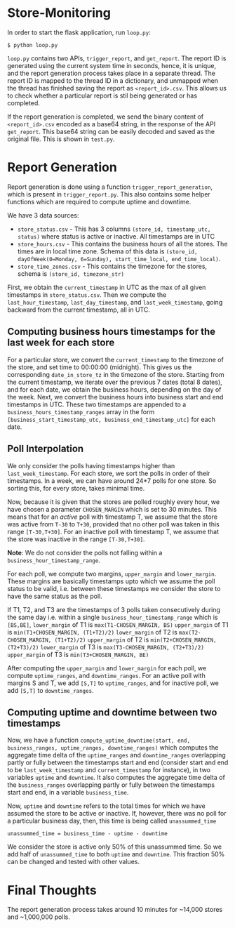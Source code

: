 # Store-Monitoring

In order to start the flask application, run `loop.py`:
```
$ python loop.py
```
`loop.py` contains two APIs, `trigger_report`, and `get_report`. The report ID is generated using the current system time in seconds, hence, it is unique, and the report generation process takes place in a separate thread. The report ID is mapped to the thread ID in a dictionary, and unmapped when the thread has finished saving the report as `<report_id>.csv`. This allows us to check whether a particular report is stil being generated or has completed.

If the report generation is completed, we send the binary content of `<report_id>.csv` encoded as a base64 string, in the response of the API `get_report`. This base64 string can be easily decoded and saved as the original file. This is shown in `test.py`.


# Report Generation

Report generation is done using a function `trigger_report_generation`, which is present in `trigger_report.py`. This also contains some helper functions which are required to compute uptime and downtime.

We have 3 data sources:

* `store_status.csv` - This has 3 columns `(store_id, timestamp_utc, status)` where status is active or inactive. All timestamps are in UTC
* `store_hours.csv` - This contains the business hours of all the stores. The times are in local time zone. Schema of this data is `(store_id, dayOfWeek(0=Monday, 6=Sunday), start_time_local, end_time_local)`. 
* `store_time_zones.csv` - This contains the timezone for the stores, schema is `(store_id, timezone_str)`

First, we obtain the `current_timestamp` in UTC as the max of all given timestamps in `store_status.csv`. Then we compute the `last_hour_timestamp`, `last_day_timestamp`, and `last_week_timestamp`, going backward from the current timestamp, all in UTC.

## Computing business hours timestamps for the last week for each store

For a particular store, we convert the `current_timestamp` to the timezone of the store, and set time to 00:00:00 (midnight). This gives us the corresponding `date_in_store_tz` in the timezone of the store. Starting from the current timestamp, we iterate over the previous 7 dates (total 8 dates), and for each date, we obtain the business hours, depending on the day of the week. Next, we convert the business hours into business start and end timestamps in UTC. These two timestamps are appended to a `business_hours_timestamp_ranges` array in the form `[business_start_timestamp_utc, business_end_timestamp_utc]` for each date.

## Poll Interpolation

We only consider the polls having timestamps higher than `last_week_timestamp`. For each store, we sort the polls in order of their timestamps. In a week, we can have around 24*7 polls for one store. So sorting this, for every store, takes minimal time.

Now, because it is given that the stores are polled roughly every hour, we have chosen a parameter `CHOSEN_MARGIN` which is set to 30 minutes. This means that for an *active* poll with timestamp T, we assume that the store was active from `T-30` to `T+30`, provided that no other poll was taken in this range `[T-30,T+30]`. For an inactive poll with timestamp T, we assume that the store was inactive in the range `[T-30,T+30]`.

**Note**: We do not consider the polls not falling within a `business_hour_timestamp_range`.

For each poll, we compute two margins, `upper_margin` and `lower_margin`. These margins are basically timestamps upto which we assume the poll status to be valid, i.e.  between these timestamps we consider the store to have the same status as the poll.

If T1, T2, and T3 are the timestamps of 3 polls taken consecutively during the same day i.e. within a single `business_hour_timestamp_range` which is `[BS,BE]`,
`lower_margin` of T1 is `max(T1-CHOSEN_MARGIN, BS)`
`upper_margin` of T1 is `min(T1+CHOSEN_MARGIN, (T1+T2)/2)`
`lower_margin` of T2 is `max(T2-CHOSEN_MARGIN, (T1+T2)/2)`
`upper_margin` of T2 is `min(T2+CHOSEN_MARGIN, (T2+T3)/2)`
`lower_margin` of T3 is `max(T3-CHOSEN_MARGIN, (T2+T3)/2)`
`upper_margin` of T3 is `min(T3+CHOSEN_MARGIN, BE)`

After computing the `upper_margin` and `lower_margin` for each poll, we compute `uptime_ranges`, and `downtime_ranges`. For an active poll with margins S and T, we add `[S,T]` to `uptime_ranges`, and for inactive poll, we add `[S,T]` to `downtime_ranges`.

## Computing uptime and downtime between two timestamps

Now, we have a function `compute_uptime_downtime(start, end, business_ranges, uptime_ranges, downtime_ranges)` which computes the aggregate time delta of the `uptime_ranges` and `downtime_ranges` overlapping partly or fully between the timestamps start and end (consider start and end to be `last_week_timestamp` and `current_timestamp` for instance), in two variables `uptime` and `downtime`. It also computes the aggregate time delta of the `business_ranges` overlapping partly or fully between the timestamps start and end, in a variable `business_time`. 

Now, `uptime` and `downtime` refers to the total times for which we have assumed the store to be active or inactive. If, however, there was no poll for a particular business day, then, this time is being called `unassummed_time`
```
unassummed_time = business_time - uptime - downtime
```
We consider the store is active only 50% of this unassummed time. So we add half of `unassummed_time` to both `uptime` and `downtime`. This fraction 50% can be changed and tested with other values.

# Final Thoughts

The report generation process takes around 10 minutes for ~14,000 stores and ~1,000,000 polls.
